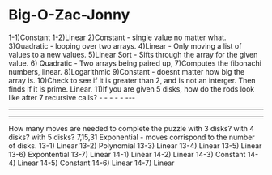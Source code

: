 # Big-O-Zac-Jonny
1-1)Constant
1-2)Linear
2)Constant - single value no matter what.
3)Quadratic - looping over two arrays.
4)Linear - Only moving a list of values to a new values.
5)Linear Sort - Sifts through the array for the given value.
6) Quadratic - Two arrays being paired up, 
7)Computes the fibonachi numbers, linear. 
8)Logarithmic
9)Constant - doesnt matter how big the array is.
10)Check to see if it is greater than 2, and is not an interger. Then finds if it is prime. Linear.
11)If you are given 5 disks, how do the rods look like after 7 recursive calls?
    -          -      -
    -          -     ---
 --------      -    -----
----------     -   -------    
How many moves are needed to complete the puzzle with 3 disks? with 4 disks? with 5 disks?
7,15,31
Exponential - moves corrispond to the number of disks. 
13-1) Linear
13-2) Polynomial
13-3) Linear
13-4) Linear
13-5) Linear
13-6) Expontential
13-7) Linear
14-1) Linear 
14-2) Linear
14-3) Constant
14-4) Linear
14-5) Constant
14-6) Linear
14-7) Linear
